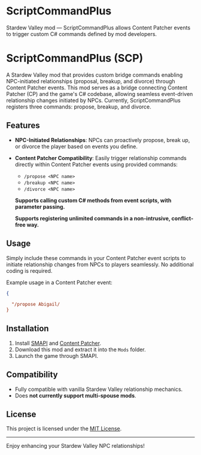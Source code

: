 # ScriptCommandPlus
Stardew Valley mod — ScriptCommandPlus allows Content Patcher events to trigger custom C# commands defined by mod developers.
# ScriptCommandPlus (SCP)

A Stardew Valley mod that provides custom bridge commands enabling NPC-initiated relationships (proposal, breakup, and divorce) through Content Patcher events. This mod serves as a bridge connecting Content Patcher (CP) and the game's C# codebase, allowing seamless event-driven relationship changes initiated by NPCs. Currently, ScriptCommandPlus registers three commands: propose, breakup, and divorce.

## Features

* **NPC-Initiated Relationships**: NPCs can proactively propose, break up, or divorce the player based on events you define.
* **Content Patcher Compatibility**: Easily trigger relationship commands directly within Content Patcher events using provided commands:

  * `/propose <NPC name>`
  * `/breakup <NPC name>`
  * `/divorce <NPC name>`

  **Supports calling custom C# methods from event scripts, with parameter passing.**

  **Supports registering unlimited commands in a non-intrusive, conflict-free way.**

## Usage

Simply include these commands in your Content Patcher event scripts to initiate relationship changes from NPCs to players seamlessly. No additional coding is required.

Example usage in a Content Patcher event:

```json
{
  
  "/propose Abigail/
}
```

## Installation

1. Install [SMAPI](https://smapi.io/) and [Content Patcher](https://www.nexusmods.com/stardewvalley/mods/1915).
2. Download this mod and extract it into the `Mods` folder.
3. Launch the game through SMAPI.

## Compatibility

* Fully compatible with vanilla Stardew Valley relationship mechanics.
* Does **not currently support multi-spouse mods**.

## License

This project is licensed under the [MIT License](LICENSE).

---

Enjoy enhancing your Stardew Valley NPC relationships!
